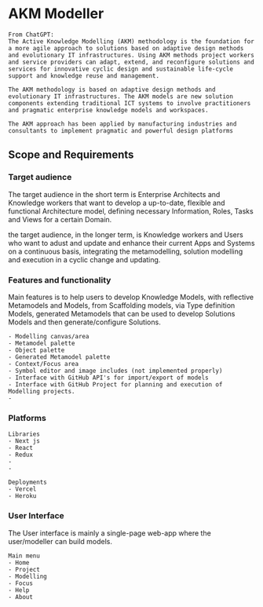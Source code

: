 # AKM Modeller

    From ChatGPT:
    The Active Knowledge Modelling (AKM) methodology is the foundation for a more agile approach to solutions based on adaptive design methods and evolutionary IT infrastructures. Using AKM methods project workers and service providers can adapt, extend, and reconfigure solutions and services for innovative cyclic design and sustainable life-cycle support and knowledge reuse and management. 

    The AKM methodology is based on adaptive design methods and evolutionary IT infrastructures. The AKM models are new solution components extending traditional ICT systems to involve practitioners and pragmatic enterprise knowledge models and workspaces.

    The AKM approach has been applied by manufacturing industries and consultants to implement pragmatic and powerful design platforms

## Scope and Requirements

### Target audience

The target audience in the short term is Enterprise Architects and Knowledge workers that want to develop a up-to-date, flexible and functional Architecture model, defining necessary Information, Roles, Tasks and Views for a certain Domain.

the target audience, in the longer term, is Knowledge workers and Users who want to adust and update and enhance their current Apps and Systems on a continuous basis, integrating the metamodelling, solution modelling and execution in a cyclic change and updating.
 
### Features and functionality

Main features is to help users to develop Knowledge Models, with reflective Metamodels and Models, from Scaffolding models, via Type definition Models, generated Metamodels that can be used to develop Solutions Models and then generate/configure Solutions.

    - Modelling canvas/area
    - Metamodel palette 
    - Object palette
    - Generated Metamodel palette
    - Context/Focus area
    - Symbol editor and image includes (not implemented properly)
    - Interface with GitHub API's for import/export of models
    - Interface with GitHub Project for planning and execution of Modelling projects.
    - 
 
### Platforms

    Libraries 
    - Next js
    - React
    - Redux
    - 
    - 

    Deployments
    - Vercel
    - Heroku


### User Interface

The User interface is mainly a single-page web-app where the user/modeller can build models.

    Main menu
    - Home
    - Project
    - Modelling
    - Focus
    - Help
    - About
